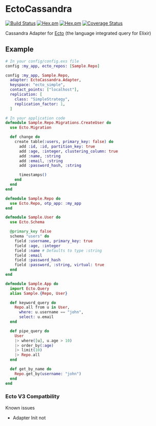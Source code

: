 # EctoCassandra

[![Build Status](https://travis-ci.org/cafebazaar/ecto-cassandra.svg?branch=master)](https://travis-ci.org/cafebazaar/ecto-cassandra)
[![Hex.pm](https://img.shields.io/hexpm/v/ecto_cassandra.svg?maxAge=2592000)](https://hex.pm/packages/ecto_cassandra)
[![Hex.pm](https://img.shields.io/hexpm/l/ecto_cassandra.svg?maxAge=2592000)](https://github.com/cafebazaar/ecto-cassandra/blob/master/LICENSE.md)
[![Coverage Status](https://coveralls.io/repos/github/cafebazaar/ecto-cassandra/badge.svg?branch=master)](https://coveralls.io/github/cafebazaar/ecto-cassandra?branch=master)

Cassandra Adapter for [Ecto](https://github.com/elixir-ecto/ecto) (the language integrated query for Elixir)

## Example

```elixir
# In your config/config.exs file
config :my_app, ecto_repos: [Sample.Repo]

config :my_app, Sample.Repo,
  adapter: EctoCassandra.Adapter,
  keyspace: "ecto_simple",
  contact_points: ["localhost"],
  replication: [
    class: "SimpleStrategy",
    replication_factor: 1,
  ]

# In your application code
defmodule Sample.Repo.Migrations.CreateUser do
  use Ecto.Migration

  def change do
    create table(:users, primary_key: false) do
      add :id, :id, partition_key: true
      add :age, :integer, clustering_column: true
      add :name, :string
      add :email, :string
      add :password_hash, :string

      timestamps()
    end
  end
end

defmodule Sample.Repo do
  use Ecto.Repo, otp_app: :my_app
end

defmodule Sample.User do
  use Ecto.Schema

  @primary_key false
  schema "users" do
    field :username, primary_key: true
    field :age, :integer
    field :name # Defaults to type :string
    field :email
    field :password_hash
    field :password, :string, virtual: true
  end
end

defmodule Sample.App do
  import Ecto.Query
  alias Sample.{Repo, User}

  def keyword_query do
    Repo.all from u in User,
      where: u.username == "john",
      select: u.email
  end

  def pipe_query do
    User
    |> where([u], u.age > 10)
    |> order_by(:age)
    |> limit(10)
    |> Repo.all
  end

  def get_by_name do
    Repo.get_by(username: "john")
  end
end
```



### Ecto V3 Compatbility

Known issues
 - Adapter Init not 